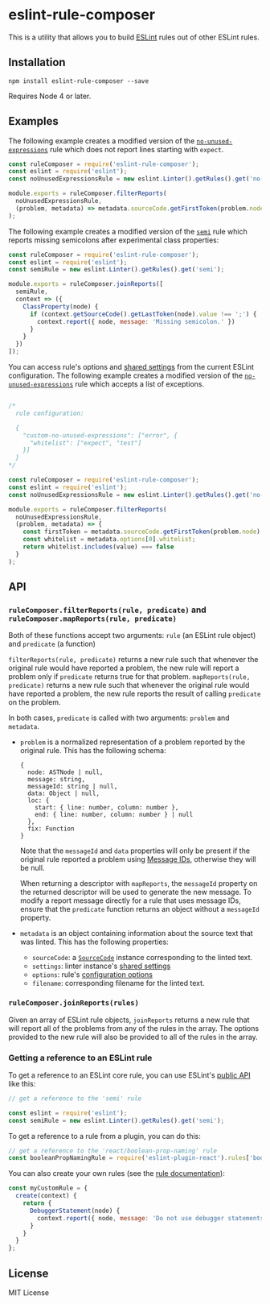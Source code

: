 # eslint-rule-composer

This is a utility that allows you to build [ESLint](https://eslint.org/) rules out of other ESLint rules.

## Installation

```
npm install eslint-rule-composer --save
```

Requires Node 4 or later.

## Examples

The following example creates a modified version of the [`no-unused-expressions`](https://eslint.org/docs/rules/no-unused-expressions) rule which does not report lines starting with `expect`.

```js
const ruleComposer = require('eslint-rule-composer');
const eslint = require('eslint');
const noUnusedExpressionsRule = new eslint.Linter().getRules().get('no-unused-expressions');

module.exports = ruleComposer.filterReports(
  noUnusedExpressionsRule,
  (problem, metadata) => metadata.sourceCode.getFirstToken(problem.node).value !== 'expect'
);
```

The following example creates a modified version of the [`semi`](https://eslint.org/docs/rules/semi) rule which reports missing semicolons after experimental class properties:

```js
const ruleComposer = require('eslint-rule-composer');
const eslint = require('eslint');
const semiRule = new eslint.Linter().getRules().get('semi');

module.exports = ruleComposer.joinReports([
  semiRule,
  context => ({
    ClassProperty(node) {
      if (context.getSourceCode().getLastToken(node).value !== ';') {
        context.report({ node, message: 'Missing semicolon.' })
      }
    }
  })
]);
```

You can access rule's options and [shared settings](https://eslint.org/docs/user-guide/configuring#adding-shared-settings) from the current ESLint configuration. The following example creates a modified version of the [`no-unused-expressions`](https://eslint.org/docs/rules/no-unused-expressions) rule which accepts a list of exceptions.

```js

/*
  rule configuration:

  {
    "custom-no-unused-expressions": ["error", {
      "whitelist": ["expect", "test"]
    }]
  }
*/

const ruleComposer = require('eslint-rule-composer');
const eslint = require('eslint');
const noUnusedExpressionsRule = new eslint.Linter().getRules().get('no-unused-expressions');

module.exports = ruleComposer.filterReports(
  noUnusedExpressionsRule,
  (problem, metadata) => {
    const firstToken = metadata.sourceCode.getFirstToken(problem.node);
    const whitelist = metadata.options[0].whitelist;
    return whitelist.includes(value) === false
  }
);
```

## API

### `ruleComposer.filterReports(rule, predicate)` and `ruleComposer.mapReports(rule, predicate)`

Both of these functions accept two arguments: `rule` (an ESLint rule object) and `predicate` (a function)

`filterReports(rule, predicate)` returns a new rule such that whenever the original rule would have reported a problem, the new rule will report a problem only if `predicate` returns true for that problem.
`mapReports(rule, predicate)` returns a new rule such that whenever the original rule would have reported a problem, the new rule reports the result of calling `predicate` on the problem.

In both cases, `predicate` is called with two arguments: `problem` and `metadata`.

* `problem` is a normalized representation of a problem reported by the original rule. This has the following schema:

    ```
    {
      node: ASTNode | null,
      message: string,
      messageId: string | null,
      data: Object | null,
      loc: {
        start: { line: number, column: number },
        end: { line: number, column: number } | null
      },
      fix: Function
    }
    ```

    Note that the `messageId` and `data` properties will only be present if the original rule reported a problem using [Message IDs](https://eslint.org/docs/developer-guide/working-with-rules#messageids), otherwise they will be null.

    When returning a descriptor with `mapReports`, the `messageId` property on the returned descriptor will be used to generate the new message. To modify a report message directly for a rule that uses message IDs, ensure that the `predicate` function returns an object without a `messageId` property.
* `metadata` is an object containing information about the source text that was linted. This has the following properties:
    * `sourceCode`: a [`SourceCode`](https://eslint.org/docs/developer-guide/working-with-rules#contextgetsourcecode) instance corresponding to the linted text.
    * `settings`: linter instance's [shared settings](https://eslint.org/docs/user-guide/configuring#adding-shared-settings)
    * `options`: rule's [configuration options](https://eslint.org/docs/developer-guide/working-with-rules#contextoptions)
    * `filename`: corresponding filename for the linted text.

### `ruleComposer.joinReports(rules)`

Given an array of ESLint rule objects, `joinReports` returns a new rule that will report all of the problems from any of the rules in the array. The options provided to the new rule will also be provided to all of the rules in the array.

### Getting a reference to an ESLint rule

To get a reference to an ESLint core rule, you can use ESLint's [public API](https://eslint.org/docs/developer-guide/nodejs-api) like this:

```js
// get a reference to the 'semi' rule

const eslint = require('eslint');
const semiRule = new eslint.Linter().getRules().get('semi');
```

To get a reference to a rule from a plugin, you can do this:

```js
// get a reference to the 'react/boolean-prop-naming' rule
const booleanPropNamingRule = require('eslint-plugin-react').rules['boolean-prop-naming'];
```

You can also create your own rules (see the [rule documentation](https://eslint.org/docs/developer-guide/working-with-rules)):

```js
const myCustomRule = {
  create(context) {
    return {
      DebuggerStatement(node) {
        context.report({ node, message: 'Do not use debugger statements.' });
      }
    }
  }
};
```

## License

MIT License
